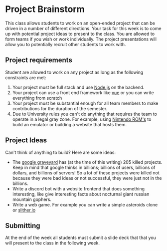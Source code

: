 #  Project Brainstorm

This class allows students to work on an open-ended project that can be driven in a number of
different directions.  Your task for this week is to come up with potential project ideas to present
to the class. You are allowed to form teams if you wish or work individually. The project
presentations will allow you to potentially recruit other students to work with.

## Project requirements

Student are allowed to work on any project as long as the following constraints are met:

1. Your project must be full stack and use [Node.js](https://nodejs.org/en) on the backend.
2. Your project can use a front end framework like [vue](https://vuejs.org) or you can write
   everything from scratch
3. Your project must be substantial enough for all team members to make contributions
   for the duration of the semester.
4. Due to University rules you can't do anything that requires the team to operate in a legal gray
  zone. For example, using [Nintendo
  ROM's](https://www.polygon.com/2019/9/11/20860039/nintendo-copyright-trademark-infringement-rom-lawsuit)
  to build an emulator or building a website that hosts them.

## Project Ideas

Can't think of anything to build? Here are some ideas:

- The [google graveyard](https://killedbygoogle.com/) has (at the time of this writing) 205
  killed projects. Keep in mind that google thinks in billions; billions of users,
  billions of dollars, and billions of servers! So a lot of these projects were killed not
  because they were bad ideas or not successful, they were just not in the billions.
- Write a discord bot with a website frontend that does something interesting, like give interesting
  facts about nocturnal giant russian mountain gophers.
- Write a web game. For example you can write a simple asteroids clone or [slither.io](http://slither.io)

## Submitting

At the end of the week all students must submit a slide deck that that you will present to the class
in the following week.
